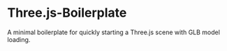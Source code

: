 # Three.js-Boilerplate
A minimal boilerplate for quickly starting a Three.js scene with GLB model loading.
